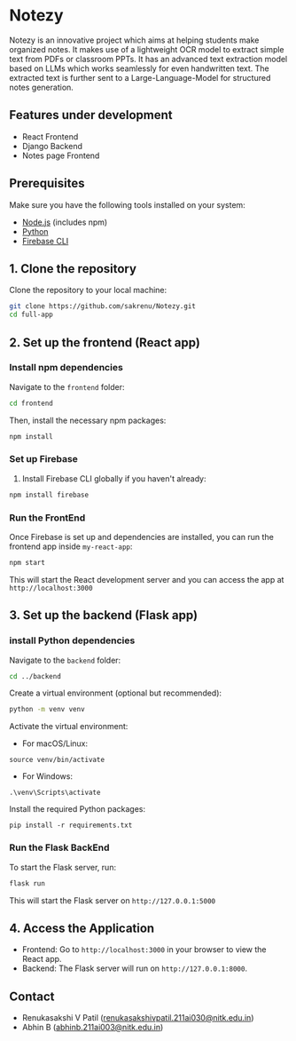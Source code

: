 # Notezy
Notezy is an innovative project which aims at helping students make organized notes. It makes use of a lightweight OCR model to extract simple text from PDFs or classroom PPTs. It has an advanced text extraction model based on LLMs which works seamlessly for even handwritten text. The extracted text is further sent to a Large-Language-Model for structured notes generation.

## Features under development

- React Frontend
- Django Backend
- Notes page Frontend

## Prerequisites

Make sure you have the following tools installed on your system:

- [Node.js](https://nodejs.org/) (includes npm)
- [Python](https://www.python.org/)
- [Firebase CLI](https://firebase.google.com/docs/cli)

## 1. Clone the repository

Clone the repository to your local machine:

```bash
git clone https://github.com/sakrenu/Notezy.git
cd full-app
```

## 2. Set up the frontend (React app)

### Install npm dependencies
Navigate to the `frontend` folder: 

```bash
cd frontend
```

Then, install the necessary npm packages:
```bash
npm install
```

### Set up Firebase

1. Install Firebase CLI globally if you haven't already:
```bash
npm install firebase
```

### Run the FrontEnd

Once Firebase is set up and dependencies are installed, you can run the frontend app inside `my-react-app`:
```bash
npm start
```

This will start the React development server and you can access the app at `http://localhost:3000`

## 3. Set up the backend (Flask app)

### install Python dependencies

Navigate to the `backend` folder:
```bash
cd ../backend
```

Create a virtual environment (optional but recommended):
```bash
python -m venv venv
```

Activate the virtual environment:

- For macOS/Linux:
```
source venv/bin/activate
```

- For Windows:
```
.\venv\Scripts\activate
```

Install the required Python packages:
```
pip install -r requirements.txt
```

### Run the Flask BackEnd

To start the Flask server, run:

```bash
flask run
```

This will start the Flask server on `http://127.0.0.1:5000`

## 4. Access the Application 
- Frontend: Go to `http://localhost:3000` in your browser to view the React app. 
- Backend: The Flask server will run on `http://127.0.0.1:8000`.

## Contact

- Renukasakshi V Patil (renukasakshivpatil.211ai030@nitk.edu.in)
- Abhin B (abhinb.211ai003@nitk.edu.in)
